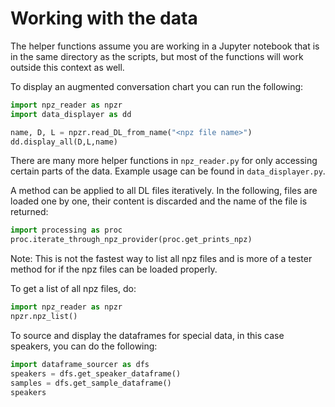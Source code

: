 # Working with the data

The helper functions assume you are working in a Jupyter notebook that is in the same directory as the scripts, but most of the functions will work outside this context as well.

To display an augmented conversation chart you can run the following:

```python
import npz_reader as npzr
import data_displayer as dd

name, D, L = npzr.read_DL_from_name("<npz file name>")
dd.display_all(D,L,name)
```

There are many more helper functions in `npz_reader.py` for only accessing certain parts of the data. Example usage can be found in `data_displayer.py`.

A method can be applied to all DL files iteratively. In the following, files are loaded one by one, their content is discarded and the name of the file is returned:

```python
import processing as proc
proc.iterate_through_npz_provider(proc.get_prints_npz)
```

Note: This is not the fastest way to list all npz files and is more of a tester method for if the npz files can be loaded properly.

To get a list of all npz files, do:

```python
import npz_reader as npzr
npzr.npz_list()
```

To source and display the dataframes for special data, in this case speakers, you can do the following:

```python
import dataframe_sourcer as dfs
speakers = dfs.get_speaker_dataframe()
samples = dfs.get_sample_dataframe()
speakers
```
